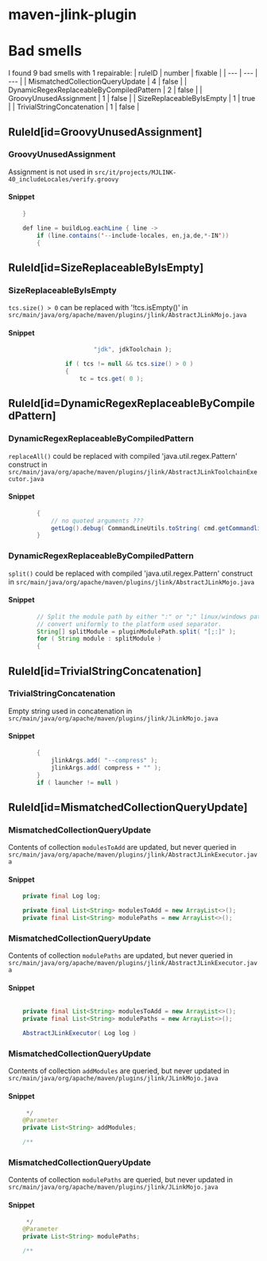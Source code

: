 # maven-jlink-plugin 
 
# Bad smells
I found 9 bad smells with 1 repairable:
| ruleID | number | fixable |
| --- | --- | --- |
| MismatchedCollectionQueryUpdate | 4 | false |
| DynamicRegexReplaceableByCompiledPattern | 2 | false |
| GroovyUnusedAssignment | 1 | false |
| SizeReplaceableByIsEmpty | 1 | true |
| TrivialStringConcatenation | 1 | false |
## RuleId[id=GroovyUnusedAssignment]
### GroovyUnusedAssignment
Assignment is not used
in `src/it/projects/MJLINK-40_includeLocales/verify.groovy`
#### Snippet
```java
    }

    def line = buildLog.eachLine { line ->
        if (line.contains('--include-locales, en,ja,de,*-IN'))
        {
```

## RuleId[id=SizeReplaceableByIsEmpty]
### SizeReplaceableByIsEmpty
`tcs.size() > 0` can be replaced with '!tcs.isEmpty()'
in `src/main/java/org/apache/maven/plugins/jlink/AbstractJLinkMojo.java`
#### Snippet
```java
                        "jdk", jdkToolchain );

                if ( tcs != null && tcs.size() > 0 )
                {
                    tc = tcs.get( 0 );
```

## RuleId[id=DynamicRegexReplaceableByCompiledPattern]
### DynamicRegexReplaceableByCompiledPattern
`replaceAll()` could be replaced with compiled 'java.util.regex.Pattern' construct
in `src/main/java/org/apache/maven/plugins/jlink/AbstractJLinkToolchainExecutor.java`
#### Snippet
```java
        {
            // no quoted arguments ???
            getLog().debug( CommandLineUtils.toString( cmd.getCommandline() ).replaceAll( "'", "" ) );
        }

```

### DynamicRegexReplaceableByCompiledPattern
`split()` could be replaced with compiled 'java.util.regex.Pattern' construct
in `src/main/java/org/apache/maven/plugins/jlink/AbstractJLinkMojo.java`
#### Snippet
```java
        // Split the module path by either ":" or ";" linux/windows path separator and
        // convert uniformly to the platform used separator.
        String[] splitModule = pluginModulePath.split( "[;:]" );
        for ( String module : splitModule )
        {
```

## RuleId[id=TrivialStringConcatenation]
### TrivialStringConcatenation
Empty string used in concatenation
in `src/main/java/org/apache/maven/plugins/jlink/JLinkMojo.java`
#### Snippet
```java
        {
            jlinkArgs.add( "--compress" );
            jlinkArgs.add( compress + "" );
        }
        if ( launcher != null )
```

## RuleId[id=MismatchedCollectionQueryUpdate]
### MismatchedCollectionQueryUpdate
Contents of collection `modulesToAdd` are updated, but never queried
in `src/main/java/org/apache/maven/plugins/jlink/AbstractJLinkExecutor.java`
#### Snippet
```java
    private final Log log;

    private final List<String> modulesToAdd = new ArrayList<>();
    private final List<String> modulePaths = new ArrayList<>();

```

### MismatchedCollectionQueryUpdate
Contents of collection `modulePaths` are updated, but never queried
in `src/main/java/org/apache/maven/plugins/jlink/AbstractJLinkExecutor.java`
#### Snippet
```java

    private final List<String> modulesToAdd = new ArrayList<>();
    private final List<String> modulePaths = new ArrayList<>();

    AbstractJLinkExecutor( Log log )
```

### MismatchedCollectionQueryUpdate
Contents of collection `addModules` are queried, but never updated
in `src/main/java/org/apache/maven/plugins/jlink/JLinkMojo.java`
#### Snippet
```java
     */
    @Parameter
    private List<String> addModules;

    /**
```

### MismatchedCollectionQueryUpdate
Contents of collection `modulePaths` are queried, but never updated
in `src/main/java/org/apache/maven/plugins/jlink/JLinkMojo.java`
#### Snippet
```java
     */
    @Parameter
    private List<String> modulePaths;

    /**
```

